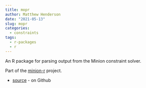 ```yaml
---
title: mopr
author: Matthew Henderson
date: "2021-05-13"
slug: mopr
categories:
  - constraints
tags:
  - r-packages
  - r
---
```


An R package for parsing output from the Minion constraint solver.

Part of the [minion-r](/topics/minion-r) project.

* [source](https://github.com/minion-r/mopr) - on Github
